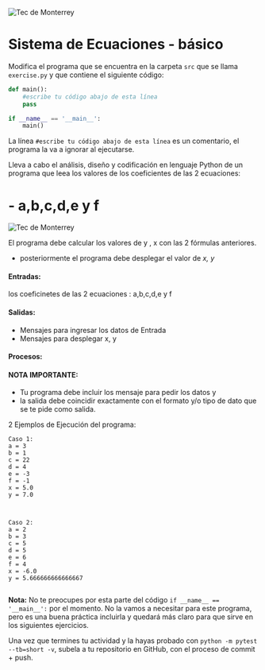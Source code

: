 ![Tec de Monterrey](../../images/logotecmty.png)
# Sistema de Ecuaciones - básico

Modifica el programa que se encuentra en la carpeta `src` que se llama
`exercise.py` y que contiene el siguiente código:

```python
def main():
    #escribe tu código abajo de esta línea
    pass

if __name__ == '__main__':
    main()
```

La línea `#escribe tu código abajo de esta línea` es un comentario,
el programa la va a ignorar al ejecutarse.

Lleva a cabo el análisis, diseño y codificación en lenguaje Python de un programa que
leea los valores de los coeficientes de las 2 ecuaciones:
# - a,b,c,d,e y f  

![Tec de Monterrey](../../images/ecuaciones.png)

El programa debe calcular los valores de  y ,  x con las 2 fórmulas anteriores.
*  posteriormente  el programa debe desplegar el valor de *x, y*

#### Entradas:
los coeficinetes de las 2 ecuaciones : a,b,c,d,e y f
#### Salidas:
* Mensajes para ingresar los datos de Entrada
* Mensajes para desplegar x, y
#### Procesos:

#### NOTA IMPORTANTE:
* Tu programa debe incluir los mensaje para pedir los datos y
* la salida debe coincidir exactamente con el formato y/o tipo de dato que se te pide como salida.

2 Ejemplos de Ejecución del programa:


```
Caso 1:
a = 3
b = 1
c = 22
d = 4
e = -3
f = -1
x = 5.0
y = 7.0



Caso 2:
a = 2
b = 3
c = 5
d = 5
e = 6
f = 4
x = -6.0
y = 5.666666666666667


```

**Nota:** No te preocupes por esta parte del código
`if __name__ == '__main__':` por el momento.
No la vamos a necesitar para este programa, pero es una buena práctica
incluirla y quedará más claro para que sirve en los siguientes ejercicios.

Una vez que termines tu actividad y la hayas probado con
`python -m pytest --tb=short -v`, subela a tu repositorio en GitHub,
con el proceso de commit + push.
